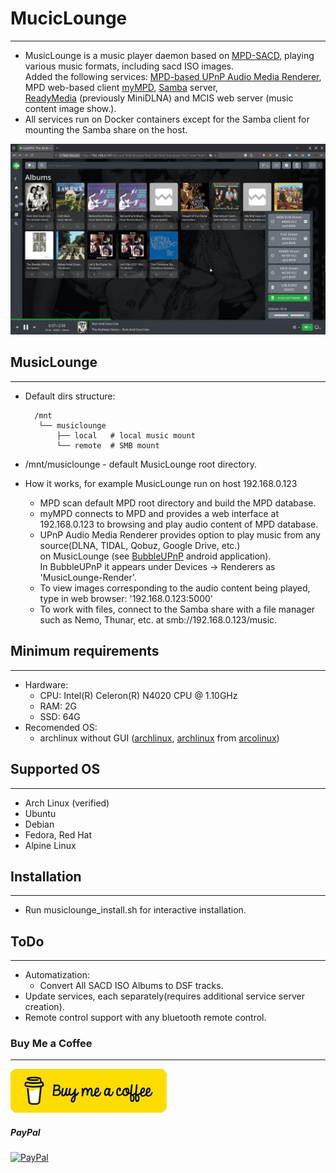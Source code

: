 
<!-- # MucicLounge (under development at the moment) -->
# MucicLounge
***
* MusicLounge is a music player daemon based on [MPD-SACD](https://sourceforge.net/projects/mpd.sacddecoder.p), playing various music formats, including sacd ISO images.  
  Added the following services: [MPD-based UPnP Audio Media Renderer](https://www.lesbonscomptes.com/upmpdcli/), MPD web-based client [myMPD](https://github.com/jcorporation/mympd), [Samba](https://www.samba.org) server,   
  [ReadyMedia](https://sourceforge.net/projects/minidlna) (previously MiniDLNA) and MCIS web server (music content image show.).
* All services run on Docker containers except for the Samba client for mounting the Samba share on the host.

[![Watch the video](assets/Screenshot.jpg)](https://youtu.be/OFBMrEFkA4M)

## MusicLounge
***
* Default dirs structure:
        
        /mnt
         └── musiclounge
             ├── local   # local music mount
             └── remote  # SMB mount

* /mnt/musiclounge - default MusicLounge root directory. 
* How it works, for example MusicLounge run on host 192.168.0.123 
    * MPD scan default MPD root directory and build the MPD database.
    * myMPD connects to MPD and provides a web interface at 192.168.0.123 to browsing and play audio content of MPD database.
    * UPnP Audio Media Renderer provides option to play music from any source(DLNA, TIDAL, Qobuz, Google Drive, etc.)  
      on MusicLounge (see [BubbleUPnP](https://play.google.com/store/apps/details?id=com.bubblesoft.android.bubbleupnp) android application).  
      In BubbleUPnP it appears under Devices -> Renderers as 'MusicLounge-Render'.
    * To view images corresponding to the audio content being played, type in web browser: '192.168.0.123:5000'
    * To work with files, connect to the Samba share with a file manager such as Nemo, Thunar, etc. at smb://192.168.0.123/music.

## Minimum requirements
***
* Hardware:  
    * CPU: Intel(R) Celeron(R) N4020 CPU @ 1.10GHz  
    * RAM: 2G  
    * SSD: 64G  
* Recomended OS:  
    * archlinux without GUI ([archlinux](https://archlinux.org/download/#download-mirrors), [archlinux](https://ftp.belnet.be/arcolinux/arcoinstall/index.html) from [arcolinux](https://arcolinux.com/))

## Supported OS
***
* Arch Linux (verified)
* Ubuntu
* Debian
* Fedora, Red Hat
* Alpine Linux

## Installation
***
* Run musiclounge_install.sh for interactive installation.

## ToDo
***
* Automatization:  
    * Convert All SACD ISO Albums to DSF tracks.
* Update services, each separately(requires additional service server creation).
* Remote control support with any bluetooth remote control.

### Buy Me a Coffee
***
[![Buy Me a Coffee](assets/coffee-btn4.png)](https://www.buymeacoffee.com/dimafon)
##### PayPal
<!-- [![PayPal](https://img.shields.io/badge/Donate-PayPal-blue.svg)](https://www.paypal.me/username) -->
[![PayPal](https://img.shields.io/badge/Donate-PayPal-blue.svg)](https://www.paypal.com/donate/?business=E8WFBANKBM5CL&no_recurring=0&item_name=Thank+You+for+the+support%21&currency_code=ILS)







<!-- ################################################### -->
<!-- Shareable link -->
<!-- https://www.paypal.com/donate/?business=E8WFBANKBM5CL&no_recurring=0&item_name=Thank+You+for+the+support%21&currency_code=ILS -->

<!-- Donate button -->
<!-- <form action="https://www.paypal.com/donate" method="post" target="_top"> -->
<!-- <input type="hidden" name="business" value="E8WFBANKBM5CL" /> -->
<!-- <input type="hidden" name="no_recurring" value="0" /> -->
<!-- <input type="hidden" name="item_name" value="Thank You for the support!" /> -->
<!-- <input type="hidden" name="currency_code" value="ILS" /> -->
<!-- <input type="image" src="https://www.paypalobjects.com/en_US/IL/i/btn/btn_donateCC_LG.gif" border="0" name="submit" title="PayPal - The safer, easier way to pay online!" alt="Donate with PayPal button" /> -->
<!-- <img alt="" border="0" src="https://www.paypal.com/en_IL/i/scr/pixel.gif" width="1" height="1" /> -->
<!-- </form> -->
<!-- ################################################### -->



<!-- Prepair: -->
<!--     See mnt_music_dirs.sh, edit it and run it: -->
<!--      1) REMOTE_SMB_MOUNT_DIR variable -->
<!--         SMB_USERNAME="" -->
<!--         SMB_PASSWORD="" -->
<!--      2) LOCAL_MUSIC_DIR variable -->
<!-- Default dirs structure: -->
<!--     /mnt -->
<!--     └── music -->
<!--         ├── local_music   # link to your local music directory -->
<!--         └── remote_music  # for SMB mount -->
    
<!-- Minimum requirements: -->
<!--     Hardware: -->
<!--         CPU: Intel(R) Celeron(R) N4020 CPU @ 1.10GHz -->
<!--         RAM: 2G -->
<!--         SSD: 64G -->
<!--     Recomended OS: -->
<!--         archlinux without GUI -->
        
<!-- TODO:  -->
<!--     Add Samba, Minidlna services -->
<!--     scripts: -->
<!--         prepair bash script: -->
<!--             mympd copy -->

